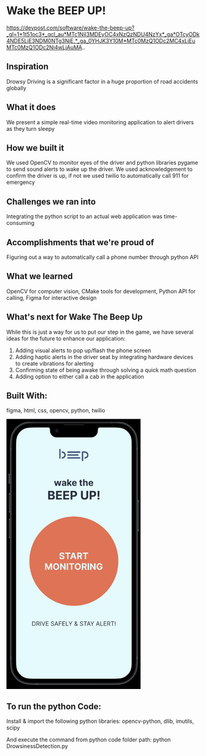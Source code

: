 # Wake the BEEP UP!
https://devpost.com/software/wake-the-beep-up?_gl=1*1t51oc3*_gcl_au*MTc1NjI3MDEyOC4xNzQzNDU4NzYx*_ga*OTcyODk4NDE5LjE3NDM0NTg3NjE.*_ga_0YHJK3Y10M*MTc0MzQ1ODc2MC4xLjEuMTc0MzQ1ODc2Ni4wLjAuMA..

## Inspiration
Drowsy Driving is a significant factor in a huge proportion of road accidents globally

## What it does
We present a simple real-time video monitoring application to alert drivers as they turn sleepy

## How we built it
We used OpenCV to monitor eyes of the driver and python libraries pygame to send sound alerts to wake up the driver. We used acknowledgement to confirm the driver is up, if not we used twilio to automatically call 911 for emergency

## Challenges we ran into
Integrating the python script to an actual web application was time-consuming

## Accomplishments that we're proud of
Figuring out a way to automatically call a phone number through python API

## What we learned
OpenCV for computer vision, CMake tools for development, Python API for calling, Figma for interactive design

## What's next for Wake The Beep Up
While this is just a way for us to put our step in the game, we have several ideas for the future to enhance our application:
1. Adding visual alerts to pop up/flash the phone screen
2. Adding haptic alerts in the driver seat by integrating hardware devices to create vibrations for alerting
3. Confirming state of being awake through solving a quick math question
4. Adding option to either call a cab in the application
   
## Built With:
figma, html, css, opencv, python, twilio

<img src="https://github.com/chaa-san/Snooze-Cruise/blob/main/images/Home.png" width="350" height=auto>


## To run the python Code:
Install  & import the following python libraries: opencv-python, dlib, imutils, scipy

And execute the command from python code folder path:
python DrowsinessDetection.py
